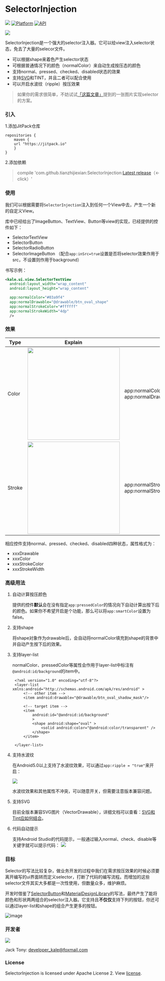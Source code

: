 # SelectorInjection    

[![](https://jitpack.io/v/tianzhijiexian/SelectorInjection.svg)](https://jitpack.io/#tianzhijiexian/SelectorInjection)
[![Platform](https://img.shields.io/badge/platform-Android-yellow.svg)](https://www.android.com)
[![API](https://img.shields.io/badge/API-16%2B-brightgreen.svg?style=flat)](https://android-arsenal.com/api?level=16)

<img align="center" src='http://static.zybuluo.com/shark0017/04dghwh7em5xovrjjsis16zj/selection_hearer.png'/>

SelectorInjection是一个强大的selector注入器。它可以给view注入selector状态，免去了大量的selecor文件。

- 可以根据shape来着色产生selector状态
- 可根据普通情况下的颜色（normalColor）来自动生成按压态的颜色
- 支持normal、pressed、checked、disabled状态的效果
- 支持[SVG](https://developer.android.com/reference/android/graphics/drawable/VectorDrawable)和TINT，并且二者可以配合使用
- 可以开启水波纹（ripple）按压效果

> 如果你的需求很简单，不妨试试[「这篇文章」](http://www.cnblogs.com/tianzhijiexian/p/4505190.html)提到的一张图片实现selector的方案。

### 引入 

1.添加JitPack仓库

```  
repositories {
    maven {
	url "https://jitpack.io"
    }
}
```   

2.添加依赖  
> compile 'com.github.tianzhijiexian:SelectorInjection:[Latest release](https://github.com/tianzhijiexian/SelectorInjection/releases)（<-click）'

### 使用

我们可以根据需要将`SelectorInjection`注入到任何一个View中去，产生一个新的自定义View。

库中已经给出了ImageButton、TextView、Button等view的实现，已经提供的控件如下：

- SelectorTextView
- SelectorButton
- SelectorRadioButton
- SelectorImageButton （配合`app:inSrc=true`设置是否将selector效果作用于src，不设置则作用于background）

书写示例：
  
```xml   
<kale.ui.view.SelectorTextView
  android:layout_width="wrap_content"
  android:layout_height="wrap_content"

  app:normalColor="#03a9f4"
  app:normalDrawable="@drawable/btn_oval_shape"
  app:normalStrokeColor="#ffffff"
  app:normalStrokeWidth="4dp"
  />
```   

### 效果

| Type                | Explain                                                                                                                                 | Attribute                                                                                 |
| ------------------- | --------------------------------------------------------------------------------------------------------------------------------------- | ----------------------------------------------------------------------------------------- |
| Color    | <div><img src="http://static.zybuluo.com/shark0017/cyopawvs9x6rnim8nyrnc4et/image_1cdknaur915241gprbh41o9dojk3i.png" width="300"></div> | app:normalColor="@color/green"<br>app:normalDrawable="@drawable/shape_round_rectangle" |
| Stroke | <div><img src="http://static.zybuluo.com/shark0017/nf6j1obx141qs4pry6u5cq06/image_1cdkni1vepri1opf1mok7s6quq56.png" width="300"></div>  | app:normalStrokeColor="#eeeeee" <br> app:normalStrokeWidth="3dp"                    |

相应控件支持normal、pressed、checked、disabled四种状态，属性格式为：

- xxxDrawable
- xxxColor
- xxxStrokeColor
- xxxStrokeWidth

### 高级用法

1. 自动计算按压颜色

    提供的控件**默认**会在没有指定`app:pressedColor`的情况向下自动计算出按下后的颜色。如果你不希望开启是个功能，那么可以将`app:smartColor`设置为false。

1. 支持shape

    将shape对象作为drawable后，会自动将normalColor填充到shape的背景中并自动产生按下后的效果。

1. 支持layer-list

    normalColor、pressedColor等属性会作用于layer-list中标注有`@android:id/background`的item中。 

        <?xml version="1.0" encoding="utf-8"?>
        <layer-list xmlns:android="http://schemas.android.com/apk/res/android" >
            <!-- other item -->
            <item android:drawable="@drawable/btn_oval_shadow_mask"/>

            <!-- target item -->
            <item
                android:id="@android:id/background"
                >
                <shape android:shape="oval" >
                    <solid android:color="@android:color/transparent" />
                </shape>
            </item>

        </layer-list>

1. 支持水波纹

    在Android5.0以上支持了水波纹效果，可以通过`app:ripple = "true"`来开启：

    ![](http://static.zybuluo.com/shark0017/3k2zfdlcbj5js0lfhpk9g7gx/image_1cdk9n9e41nk5sbn1jm71a9614d51e.png)

    水波纹效果和其他属性不冲突，可以随意开关，但需要注意版本兼容问题。

1. 支持SVG

    目前全版本兼容SVG图片（VectorDrawable），详细文档可以查看：[SVG和Tint应如何结合](https://github.com/tianzhijiexian/SelectorInjection/blob/master/SVG_README.md)。

1. 代码自动提示

    支持Android Studio的代码提示，一般通过输入normal、check、disable等关键字就可以提示代码：
    ![](http://static.zybuluo.com/shark0017/2nvdk2sygf5ozeo423sufw6j/image_1cdk9el3l5hmvuk1qpjqs21vkg11.png)

### 目标

Selector的写法比较复杂，做业务开发的过程中我们在需求按压效果的时候必须要离开编写的ui界面转而定义selector，打断了代码的编写流程。而增加的这些selector文件其实大多都是一次性使用，但数量众多，维护麻烦。

开发时借鉴了[SelectorButton](https://github.com/hanks-zyh/SelectorButton)和[MaterialDesignLibrary](https://github.com/navasmdc/MaterialDesignLibrary)的写法，最终产生了能将颜色和形状两两组合的selector注入器。它支持且**不仅仅**支持下列的按钮，你还可以通过layer-list和shape的组合产生更多的按钮。  

![image](./demoPic/view.png)

### 开发者
![](https://avatars3.githubusercontent.com/u/9552155?v=3&s=460)

Jack Tony: <developer_kale@foxmail.com>  

### License

SelectorInjection is licensed under Apache License 2. View [license](https://github.com/tianzhijiexian/SelectorInjection/blob/master/LICENSE).
